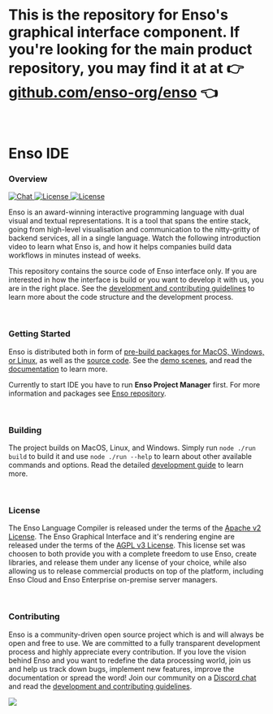 # This is the repository for Enso's graphical interface component. If you're looking for the main product repository, you may find it at at 👉 <a href="https://github.com/enso-org/enso">github.com/enso-org/enso</a> 👈

<br/>

# Enso IDE

### Overview

<p>
  <a href="https://discord.gg/PMtNMP46">
    <img src="https://img.shields.io/discord/401396655599124480.svg?label=&logo=discord&logoColor=ffffff&color=7389D8&labelColor=6A7EC2"
         alt="Chat">
  </a>
  <a href="https://github.com/enso-org/enso/blob/develop/LICENSE">
    <img src="https://img.shields.io/static/v1?label=Compiler%20License&message=Apache%20v2&color=2ec352&labelColor=2c3239"
         alt="License">
  </a>
  <a href="https://github.com/enso-org/enso/tree/develop/gui/LICENSE">
    <img src="https://img.shields.io/static/v1?label=GUI%20License&message=AGPL%20v3&color=2ec352&labelColor=2c3239"
         alt="License">
  </a>
</p>

Enso is an award-winning interactive programming language with dual visual and
textual representations. It is a tool that spans the entire stack, going from
high-level visualisation and communication to the nitty-gritty of backend
services, all in a single language. Watch the following introduction video to
learn what Enso is, and how it helps companies build data workflows in minutes
instead of weeks.

This repository contains the source code of Enso interface only. If you are
interested in how the interface is build or you want to develop it with us, you
are in the right place. See the
[development and contributing guidelines](docs/CONTRIBUTING.md) to learn more
about the code structure and the development process.

<br/>

### Getting Started

Enso is distributed both in form of
[pre-build packages for MacOS, Windows, or Linux](https://github.com/enso-org/ide/releases),
as well as the [source code](https://github.com/enso-org). See the
[demo scenes](http://TODO), and read the [documentation](docs/product) to learn
more.

Currently to start IDE you have to run **Enso Project Manager** first. For more
information and packages see
[Enso repository](https://github.com/enso-org/enso).

<br/>

### Building

The project builds on MacOS, Linux, and Windows. Simply run `node ./run build`
to build it and use `node ./run --help` to learn about other available commands
and options. Read the detailed [development guide](docs/CONTRIBUTING.md) to
learn more.

<br/>

### License

The Enso Language Compiler is released under the terms of the
[Apache v2 License](https://github.com/enso-org/enso/blob/develop/LICENSE). The
Enso Graphical Interface and it's rendering engine are released under the terms
of the
[AGPL v3 License](https://github.com/enso-org/enso/blob/develop/gui/LICENSEE).
This license set was choosen to both provide you with a complete freedom to use
Enso, create libraries, and release them under any license of your choice, while
also allowing us to release commercial products on top of the platform,
including Enso Cloud and Enso Enterprise on-premise server managers.

<br/>

### Contributing

Enso is a community-driven open source project which is and will always be open
and free to use. We are committed to a fully transparent development process and
highly appreciate every contribution. If you love the vision behind Enso and you
want to redefine the data processing world, join us and help us track down bugs,
implement new features, improve the documentation or spread the word! Join our
community on a [Discord chat](http://chat.enso.org) and read the
[development and contributing guidelines](docs/CONTRIBUTING.md).

<a href="https://github.com/enso-org/ide/graphs/contributors">
  <img src="https://opencollective.com/enso-language/contributors.svg?width=890&button=false" />
</a>
